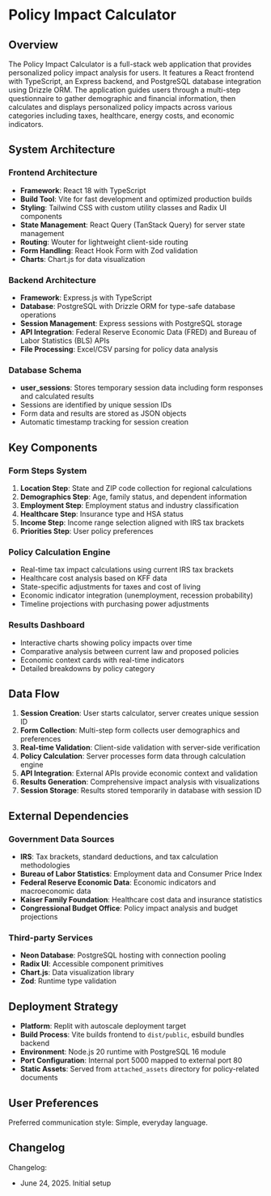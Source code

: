 # Policy Impact Calculator

## Overview

The Policy Impact Calculator is a full-stack web application that provides personalized policy impact analysis for users. It features a React frontend with TypeScript, an Express backend, and PostgreSQL database integration using Drizzle ORM. The application guides users through a multi-step questionnaire to gather demographic and financial information, then calculates and displays personalized policy impacts across various categories including taxes, healthcare, energy costs, and economic indicators.

## System Architecture

### Frontend Architecture
- **Framework**: React 18 with TypeScript
- **Build Tool**: Vite for fast development and optimized production builds
- **Styling**: Tailwind CSS with custom utility classes and Radix UI components
- **State Management**: React Query (TanStack Query) for server state management
- **Routing**: Wouter for lightweight client-side routing
- **Form Handling**: React Hook Form with Zod validation
- **Charts**: Chart.js for data visualization

### Backend Architecture
- **Framework**: Express.js with TypeScript
- **Database**: PostgreSQL with Drizzle ORM for type-safe database operations
- **Session Management**: Express sessions with PostgreSQL storage
- **API Integration**: Federal Reserve Economic Data (FRED) and Bureau of Labor Statistics (BLS) APIs
- **File Processing**: Excel/CSV parsing for policy data analysis

### Database Schema
- **user_sessions**: Stores temporary session data including form responses and calculated results
- Sessions are identified by unique session IDs
- Form data and results are stored as JSON objects
- Automatic timestamp tracking for session creation

## Key Components

### Form Steps System
1. **Location Step**: State and ZIP code collection for regional calculations
2. **Demographics Step**: Age, family status, and dependent information
3. **Employment Step**: Employment status and industry classification
4. **Healthcare Step**: Insurance type and HSA status
5. **Income Step**: Income range selection aligned with IRS tax brackets
6. **Priorities Step**: User policy preferences

### Policy Calculation Engine
- Real-time tax impact calculations using current IRS tax brackets
- Healthcare cost analysis based on KFF data
- State-specific adjustments for taxes and cost of living
- Economic indicator integration (unemployment, recession probability)
- Timeline projections with purchasing power adjustments

### Results Dashboard
- Interactive charts showing policy impacts over time
- Comparative analysis between current law and proposed policies
- Economic context cards with real-time indicators
- Detailed breakdowns by policy category

## Data Flow

1. **Session Creation**: User starts calculator, server creates unique session ID
2. **Form Collection**: Multi-step form collects user demographics and preferences
3. **Real-time Validation**: Client-side validation with server-side verification
4. **Policy Calculation**: Server processes form data through calculation engine
5. **API Integration**: External APIs provide economic context and validation
6. **Results Generation**: Comprehensive impact analysis with visualizations
7. **Session Storage**: Results stored temporarily in database with session ID

## External Dependencies

### Government Data Sources
- **IRS**: Tax brackets, standard deductions, and tax calculation methodologies
- **Bureau of Labor Statistics**: Employment data and Consumer Price Index
- **Federal Reserve Economic Data**: Economic indicators and macroeconomic data
- **Kaiser Family Foundation**: Healthcare cost data and insurance statistics
- **Congressional Budget Office**: Policy impact analysis and budget projections

### Third-party Services
- **Neon Database**: PostgreSQL hosting with connection pooling
- **Radix UI**: Accessible component primitives
- **Chart.js**: Data visualization library
- **Zod**: Runtime type validation

## Deployment Strategy

- **Platform**: Replit with autoscale deployment target
- **Build Process**: Vite builds frontend to `dist/public`, esbuild bundles backend
- **Environment**: Node.js 20 runtime with PostgreSQL 16 module
- **Port Configuration**: Internal port 5000 mapped to external port 80
- **Static Assets**: Served from `attached_assets` directory for policy-related documents

## User Preferences

Preferred communication style: Simple, everyday language.

## Changelog

Changelog:
- June 24, 2025. Initial setup